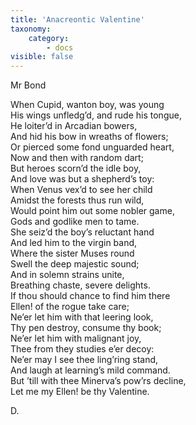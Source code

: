 ```yaml
---
title: 'Anacreontic Valentine'
taxonomy:
    category:
        - docs
visible: false
---
```


<div class="author">Mr Bond</div>

When Cupid, wanton boy, was young  
His wings unfledg’d, and rude his tongue,  
He loiter’d in Arcadian bowers,  
And hid his bow in wreaths of flowers;  
Or pierced some fond unguarded heart,  
<span data-tippy="With now and then a random dart" class="green">Now and then with random dart</span>;  
But heroes scorn’d the idle boy,  
And love was but a shepherd’s toy:  
When Venus vex’d to see her child  
Amidst the forests thus run wild,  
Would point him out some nobler game,  
Gods and godlike men to tame.  
She seiz’d the boy’s reluctant hand  
And led him to the virgin band,  
Where the sister Muses round  
Swell the deep majestic sound;  
And in solemn strains unite,  
Breathing chaste, severe delights.  
If thou should chance to find him there  
Ellen! of the rogue take care;  
Ne’er let him with that leering look,  
Thy pen destroy, consume thy book;  
Ne’er let him with malignant joy,  
Thee from they studies e’er decoy:  
Ne’er may I see thee ling’ring stand,  
And laugh at learning’s mild command.  
But ’till with thee Minerva’s pow’rs decline,  
Let me my Ellen! be thy Valentine.  
  
D.  